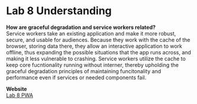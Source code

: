 # Lab 8 Understanding

**How are graceful degradation and service workers related?**  
Service workers take an existing application and make it more robust, secure, and usable for audiences. Because they work with the cache of the browser, storing data there, they allow an interactive application to work offline, thus expanding the possible situations that the app runs across, and making it less vulnerable to crashing. Service workers utilize the cache to keep core fucntionality running without interner, thereby upholding the graceful degradation principles of maintaining funcitonality and performance even if services or needed components fail.

**Website**  
[Lab 8 PWA](https://adahe8.github.io/cse110-Lab8/)
